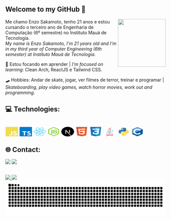 ## Welcome to my GitHub 👋
<img align="right" height=150px width=150px src="https://user-images.githubusercontent.com/98707474/191408519-b9236392-4bde-4d2f-a4ee-bbf9ee631bda.png">
<p align="left" text-align="justify">
  Me chamo Enzo Sakamoto, tenho 21 anos e estou cursando o terceiro ano de Engenharia de Computação (6º semestre) no Instituto Mauá de Tecnologia.<br/>
  <em>My name is Enzo Sakamoto, I'm 21 years old and I'm in my third year of Computer Engineering (6th semester) at Instituto Mauá de Tecnologia.</em>
</p>
<p align="left" text-align="justify">
  🎯 Estou focando em aprender | <em>I'm focused on learning</em>: Clean Arch, ReactJS e Tailwind CSS.<br/>
</p>
<p align="left" text-align="justify">
  🛹 Hobbies: Andar de skate, jogar, ver filmes de terror, treinar e programar | <em>Skateboarding, play video games, watch horror movies, work out and programming</em>.
</p>

## 💻 Technologies:
<div style="display: inline_block"><br>
  <img align="center" alt="JS" height="30" width="40" src="https://raw.githubusercontent.com/devicons/devicon/master/icons/javascript/javascript-plain.svg">
  <img align="center" alt="TS" height="30" width="40" src="https://raw.githubusercontent.com/devicons/devicon/master/icons/typescript/typescript-plain.svg">
  <img align="center" alt="React" height="30" width="40" src="https://raw.githubusercontent.com/devicons/devicon/master/icons/react/react-original.svg">
  <img align="center" alt="NodeJS" height="30" width="40" src="https://raw.githubusercontent.com/devicons/devicon/master/icons/nodejs/nodejs-original.svg">
  <img align="center" alt="Next.js" height="30" width="40" src="https://raw.githubusercontent.com/devicons/devicon/master/icons/nextjs/nextjs-original.svg">
  <img align="center" alt="HTML" height="30" width="40" src="https://raw.githubusercontent.com/devicons/devicon/master/icons/html5/html5-original.svg">
  <img align="center" alt="CSS" height="30" width="40" src="https://raw.githubusercontent.com/devicons/devicon/master/icons/css3/css3-original.svg">
  <img align="center" alt="Java" height="30" width="40" src="https://raw.githubusercontent.com/devicons/devicon/master/icons/java/java-original-wordmark.svg">
  <img align="center" alt="Python" height="30" width="40" src="https://raw.githubusercontent.com/devicons/devicon/master/icons/python/python-original.svg">
  <img align="center" alt="C" height="30" width="40" src="https://raw.githubusercontent.com/devicons/devicon/master/icons/c/c-original.svg">
</div>
 
## 🌐 Contact:
<div> 
  <a href="https://www.instagram.com/sakamoto1g/" target="_blank"><img src="https://img.shields.io/badge/-Instagram-%23E4405F?style=for-the-badge&logo=instagram&logoColor=white"></a>
  <a href="https://www.linkedin.com/in/enzo-sakamoto-8676b2209/" target="_blank"><img src="https://img.shields.io/badge/-LinkedIn-%230077B5?style=for-the-badge&logo=linkedin&logoColor=white"></a>
</div>

##
<div>
  <a href="https://github.com/enzosakamoto">
  <img height="150em" src="https://github-readme-stats.vercel.app/api?username=enzosakamoto&show_icons=true&count_private=true&theme=transparent"/>
  <img height="150em" src="https://github-readme-stats.vercel.app/api/top-langs/?username=enzosakamoto&layout=compact&langs_count=7&theme=transparent"/>

  <picture>
    <source media="(prefers-color-scheme: dark)" srcset="https://github.com/enzosakamoto/enzosakamoto/blob/output/github-contribution-grid-snake-dark.svg" />
    <source media="(prefers-color-scheme: light)" srcset="https://github.com/enzosakamoto/enzosakamoto/blob/output/github-contribution-grid-snake.svg" />
    <img alt="github-snake" src="https://github.com/enzosakamoto/enzosakamoto/blob/output/github-contribution-grid-snake.svg" />
  </picture>
</div>
